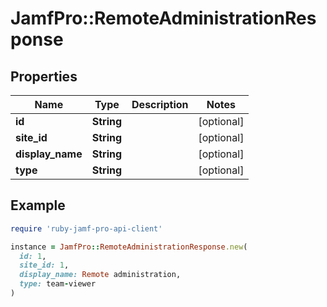 # JamfPro::RemoteAdministrationResponse

## Properties

| Name | Type | Description | Notes |
| ---- | ---- | ----------- | ----- |
| **id** | **String** |  | [optional] |
| **site_id** | **String** |  | [optional] |
| **display_name** | **String** |  | [optional] |
| **type** | **String** |  | [optional] |

## Example

```ruby
require 'ruby-jamf-pro-api-client'

instance = JamfPro::RemoteAdministrationResponse.new(
  id: 1,
  site_id: 1,
  display_name: Remote administration,
  type: team-viewer
)
```

